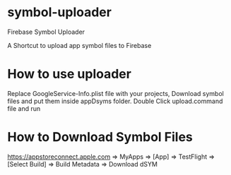 # symbol-uploader
Firebase Symbol Uploader

A Shortcut to upload app symbol files to Firebase


 # How to use uploader

 Replace GoogleService-Info.plist file with your projects, Download symbol files and put them inside appDsyms folder. Double Click upload.command file and run

 # How to Download Symbol Files

 https://appstoreconnect.apple.com => MyApps => [App] => TestFlight => [Select Build] => Build Metadata => Download dSYM
